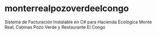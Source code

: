 # monterrealpozoverdeelcongo
Sistema de Facturación Instalable en C# para Hacienda Ecológica Monte Real, Cabinas Pozo Verde y Restaurante El Congo
